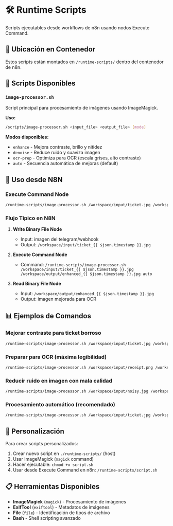 # 🛠️ Runtime Scripts

Scripts ejecutables desde workflows de n8n usando nodos Execute Command.

## 📍 Ubicación en Contenedor
Estos scripts están montados en `/runtime-scripts/` dentro del contenedor de n8n.

## 📝 Scripts Disponibles

### `image-processor.sh`
Script principal para procesamiento de imágenes usando ImageMagick.

**Uso:**
```bash
/scripts/image-processor.sh <input_file> <output_file> [mode]
```

**Modos disponibles:**
- `enhance` - Mejora contraste, brillo y nitidez
- `denoise` - Reduce ruido y suaviza imagen
- `ocr-prep` - Optimiza para OCR (escala grises, alto contraste)
- `auto` - Secuencia automática de mejoras (default)

## 🎯 Uso desde N8N

### Execute Command Node
```bash
/runtime-scripts/image-processor.sh /workspace/input/ticket.jpg /workspace/output/enhanced.jpg auto
```

### Flujo Típico en N8N

1. **Write Binary File Node**
   - Input: imagen del telegram/webhook
   - Output: `/workspace/input/ticket_{{ $json.timestamp }}.jpg`

2. **Execute Command Node**
   - Command: `/runtime-scripts/image-processor.sh /workspace/input/ticket_{{ $json.timestamp }}.jpg /workspace/output/enhanced_{{ $json.timestamp }}.jpg auto`

3. **Read Binary File Node**
   - Input: `/workspace/output/enhanced_{{ $json.timestamp }}.jpg`
   - Output: imagen mejorada para OCR

## 📊 Ejemplos de Comandos

### Mejorar contraste para ticket borroso
```bash
/runtime-scripts/image-processor.sh /workspace/input/ticket.jpg /workspace/output/clear.jpg enhance
```

### Preparar para OCR (máxima legibilidad)
```bash
/runtime-scripts/image-processor.sh /workspace/input/receipt.png /workspace/output/ocr_ready.png ocr-prep
```

### Reducir ruido en imagen con mala calidad
```bash
/runtime-scripts/image-processor.sh /workspace/input/noisy.jpg /workspace/output/clean.jpg denoise
```

### Procesamiento automático (recomendado)
```bash
/runtime-scripts/image-processor.sh /workspace/input/ticket.jpg /workspace/output/processed.jpg auto
```

## 🔧 Personalización

Para crear scripts personalizados:
1. Crear nuevo script en `./runtime-scripts/` (host)
2. Usar ImageMagick (`magick` command)
3. Hacer ejecutable: `chmod +x script.sh`
4. Usar desde Execute Command en n8n: `/runtime-scripts/script.sh`

## 📋 Herramientas Disponibles

- **ImageMagick** (`magick`) - Procesamiento de imágenes
- **ExifTool** (`exiftool`) - Metadatos de imágenes
- **File** (`file`) - Identificación de tipos de archivo
- **Bash** - Shell scripting avanzado